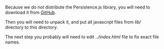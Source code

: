 Because we do not distribute the Persistence.js library,
you will need to download it from [GitHub](https://github.com/zefhemel/persistencejs).

Then you will need to unpack it, and put all javascript files from
*lib/* directory to this directory.

The next step you probably will need to edit *../index.html* file
to fix exact file names.

